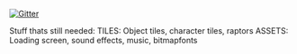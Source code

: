 [![Gitter](https://badges.gitter.im/Join%20Chat.svg)](https://gitter.im/ajs476/tileGame?utm_source=badge&utm_medium=badge&utm_campaign=pr-badge)

Stuff thats still needed: 
      TILES: Object tiles, character tiles, raptors
      ASSETS: Loading screen, sound effects, music, bitmapfonts


